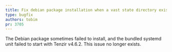 ```yaml
---
title: Fix debian package installation when a vast state directory exists
type: bugfix
authors: tobim
pr: 3705
---
```


The Debian package sometimes failed to install, and the bundled systemd unit
failed to start with Tenzir v4.6.2. This issue no longer exists.
